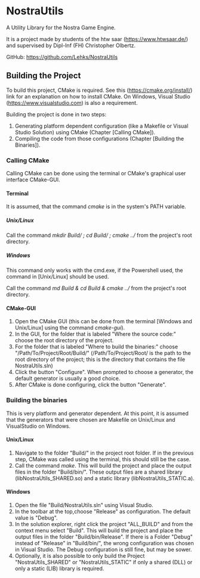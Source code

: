 # NostraUtils
A Utility Library for the Nostra Game Engine.

It is a project made by students of the htw saar (https://www.htwsaar.de/) and supervised by Dipl-Inf (FH) 
Christopher Olbertz.

GitHub: https://github.com/Lehks/NostraUtils

## Building the Project
To build this project, CMake is required. See this (https://cmake.org/install/) link for an explanation on how
to install CMake.
On Windows, Visual Studio (https://www.visualstudio.com) is also a requirement.

Building the project is done in two steps: 
1. Generating platform dependent configuration (like a Makefile or Visual Studio Solution) using CMake 
   (Chapter [Calling CMake]).
2. Compiling the code from those configurations (Chapter [Building the Binaries]).

### Calling CMake
Calling CMake can be done using the terminal or CMake's graphical user interface CMake-GUI.

#### Terminal 
It is assumed, that the command *cmake* is in the system's PATH variable.

##### Unix/Linux
Call the command *mkdir Build/ ; cd Build/ ; cmake ../* from the project's root directory.

##### Windows
This command only works with the cmd.exe, if the Powershell used, the command in [Unix/Linux] should be used.

Call the command *md Build & cd Build & cmake ../* from the project's root directory.

#### CMake-GUI
1. Open the CMake GUI (this can be done from the terminal [Windows and Unix/Linux] using the command 
   *cmake-gui*).
2. In the GUI, for the folder that is labeled "Where the source code:" choose the root directory of the 
   project.
3. For the folder that is labeled "Where to build the binaries:" choose "/Path/To/Project/Root/Build/" 
   (/Path/To/Project/Root/ is the path to the root directory of the project; this is the directory that 
   contains the file NostraUtils.sln)
4. Click the button "Configure". When prompted to choose a generator, the default generator is usually a good 
   choice.
5. After CMake is done configuring, click the button "Generate".

### Building the binaries
This is very platform and generator dependent. At this point, it is assumed that the generators that were 
chosen are Makefile on Unix/Linux and VisualStudio on Windows.

#### Unix/Linux
1. Navigate to the folder "Build/" in the project root folder. If in the previous step, CMake was called using 
   the terminal, this should still be the case.
2. Call the command *make*. This will build the project and place the output files in the folder "Build/bin/".
   These output files are a shared library (libNostraUtils_SHARED.so) and a static library 
   (libNostraUtils_STATIC.a).

#### Windows
1. Open the file "Build/NostraUtils.sln" using Visual Studio.
2. In the toolbar at the top,choose "Release" as configuration. The default value is "Debug".
3. In the solution explorer, right click the project "ALL_BUILD" and from the context menu select "Build". 
   This will build the project and place the output files in the folder "Build/bin/Release". If there is a 
   Folder "Debug" instead of "Release" in "Build/bin/", the wrong configuration was chosen in Visual Studio. 
   The Debug configuration is still fine, but may be sower.
4. Optionally, it is also possible to only build the Project "NostraUtils_SHARED" or "NostraUtils_STATIC" if 
   only a shared (DLL) or only a static (LIB) library is required.
